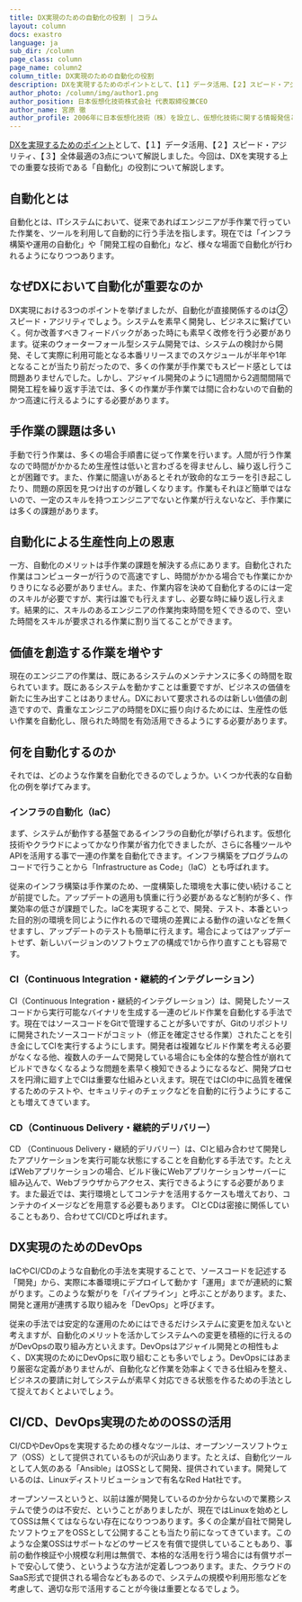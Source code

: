 ```yaml
---
title: DX実現のための自動化の役割 | コラム
layout: column
docs: exastro
language: ja
sub_dir: /column
page_class: column
page_name: column2
column_title: DX実現のための自動化の役割
description: DXを実現するためのポイントとして、【１】データ活用、【２】スピード・アジリティ、【３】全体最適の3点について解説しました。今回は、DXを実現する上での重要な技術である「自動化」の役割について解説します。
author_photo: /column/img/author1.png
author_position: 日本仮想化技術株式会社 代表取締役兼CEO
author_name: 宮原 徹
author_profile: 2006年に日本仮想化技術（株）を設立し、仮想化技術に関する情報発信とコンサルティングを行う。現在は自動化、CI/CD・DevOpsなどの活用について調査・研究を行っている。
---
```

[DXを実現するためのポイント](/column/column1.html)として、【１】データ活用、【２】スピード・アジリティ、【３】全体最適の3点について解説しました。今回は、DXを実現する上での重要な技術である「自動化」の役割について解説します。

## 自動化とは

自動化とは、ITシステムにおいて、従来であればエンジニアが手作業で行っていた作業を、ツールを利用して自動的に行う手法を指します。現在では「インフラ構築や運用の自動化」や「開発工程の自動化」など、様々な場面で自動化が行われるようになりつつあります。

## なぜDXにおいて自動化が重要なのか

DX実現における3つのポイントを挙げましたが、自動化が直接関係するのは②スピード・アジリティでしょう。システムを素早く開発し、ビジネスに繋げていく。何か改善すべきフィードバックがあった時にも素早く改修を行う必要があります。従来のウォーターフォール型システム開発では、システムの検討から開発、そして実際に利用可能となる本番リリースまでのスケジュールが半年や1年となることが当たり前だったので、多くの作業が手作業でもスピード感としては問題ありませんでした。しかし、アジャイル開発のように1週間から2週間間隔で開発工程を繰り返す手法では、多くの作業が手作業では間に合わないので自動的かつ高速に行えるようにする必要があります。

## 手作業の課題は多い

手動で行う作業は、多くの場合手順書に従って作業を行います。人間が行う作業なので時間がかかるため生産性は低いと言わざるを得ませんし、繰り返し行うことが困難です。また、作業に間違いがあるとそれが致命的なエラーを引き起こしたり、問題の原因を見つけ出すのが難しくなります。作業もそれほど簡単ではないので、一定のスキルを持つエンジニアでないと作業が行えないなど、手作業には多くの課題があります。

## 自動化による生産性向上の恩恵

一方、自動化のメリットは手作業の課題を解決する点にあります。自動化された作業はコンピューターが行うので高速ですし、時間がかかる場合でも作業にかかりきりになる必要がありません。また、作業内容を決めて自動化するのには一定のスキルが必要ですが、実行は誰でも行えますし、必要な時に繰り返し行えます。結果的に、スキルのあるエンジニアの作業拘束時間を短くできるので、空いた時間をスキルが要求される作業に割り当てることができます。

## 価値を創造する作業を増やす

現在のエンジニアの作業は、既にあるシステムのメンテナンスに多くの時間を取られています。既にあるシステムを動かすことは重要ですが、ビジネスの価値を新たに生み出すことはありません。DXにおいて要求されるのは新しい価値の創造ですので、貴重なエンジニアの時間をDXに振り向けるためには、生産性の低い作業を自動化し、限られた時間を有効活用できるようにする必要があります。

## 何を自動化するのか

それでは、どのような作業を自動化できるのでしょうか。いくつか代表的な自動化の例を挙げてみます。

### インフラの自動化（IaC）

まず、システムが動作する基盤であるインフラの自動化が挙げられます。仮想化技術やクラウドによってかなり作業が省力化できましたが、さらに各種ツールやAPIを活用する事で一連の作業を自動化できます。インフラ構築をプログラムのコードで行うことから「Infrastructure as Code」（IaC）とも呼ばれます。

従来のインフラ構築は手作業のため、一度構築した環境を大事に使い続けることが前提でした。アップデートの適用も慎重に行う必要があるなど制約が多く、作業効率の低さが課題でした。IaCを実現することで、開発、テスト、本番といった目的別の環境を同じように作れるので環境の差異による動作の違いなどを無くせますし、アップデートのテストも簡単に行えます。場合によってはアップデートせず、新しいバージョンのソフトウェアの構成で1から作り直すことも容易です。

### CI（Continuous Integration・継続的インテグレーション）

CI（Continuous Integration・継続的インテグレーション）は、開発したソースコードから実行可能なバイナリを生成する一連のビルド作業を自動化する手法です。現在ではソースコードをGitで管理することが多いですが、Gitのリポジトリに開発されたソースコードがコミット（修正を確定させる作業）されたことを引き金にしてCIを実行するようにします。開発者は複雑なビルド作業を考える必要がなくなる他、複数人のチームで開発している場合にも全体的な整合性が崩れてビルドできなくなるような問題を素早く検知できるようになるなど、開発プロセスを円滑に廻す上でCIは重要な仕組みといえます。現在ではCIの中に品質を確保するためのテストや、セキュリティのチェックなどを自動的に行うようにすることも増えてきています。

### CD（Continuous Delivery・継続的デリバリー）

CD （Continuous Delivery・継続的デリバリー）は、CIと組み合わせて開発したアプリケーションを実行可能な状態にすることを自動化する手法です。たとえばWebアプリケーションの場合、ビルド後にWebアプリケーションサーバーに組み込んで、Webブラウザからアクセス、実行できるようにする必要があります。また最近では、実行環境としてコンテナを活用するケースも増えており、コンテナのイメージなどを用意する必要もあります。
CIとCDは密接に関係していることもあり、合わせてCI/CDと呼ばれます。

## DX実現のためのDevOps

IaCやCI/CDのような自動化の手法を実現することで、ソースコードを記述する「開発」から、実際に本番環境にデプロイして動かす「運用」までが連続的に繋がります。このような繋がりを「パイプライン」と呼ぶことがあります。また、開発と運用が連携する取り組みを「DevOps」と呼びます。

従来の手法では安定的な運用のためにはできるだけシステムに変更を加えないと考えますが、自動化のメリットを活かしてシステムへの変更を積極的に行えるのがDevOpsの取り組み方といえます。DevOpsはアジャイル開発との相性もよく、DX実現のためにDevOpsに取り組むことも多いでしょう。DevOpsにはあまり厳密な定義がありませんが、自動化など作業を効率よくできる仕組みを整え、ビジネスの要請に対してシステムが素早く対応できる状態を作るための手法として捉えておくとよいでしょう。

## CI/CD、DevOps実現のためのOSSの活用

CI/CDやDevOpsを実現するための様々なツールは、オープンソースソフトウェア（OSS）として提供されているものが沢山あります。たとえば、自動化ツールとして人気のある「Ansible」はOSSとして開発、提供されています。開発しているのは、Linuxディストリビューションで有名なRed Hat社です。

オープンソースというと、以前は誰が開発しているのか分からないので業務システムで使うのは不安だ、ということがありましたが、現在ではLinuxを始めとしてOSSは無くてはならない存在になりつつあります。多くの企業が自社で開発したソフトウェアをOSSとして公開することも当たり前になってきています。このような企業OSSはサポートなどのサービスを有償で提供していることもあり、事前の動作検証や小規模な利用は無償で、本格的な活用を行う場合には有償サポートで安心して使う、というような方法が定着しつつあります。また、クラウドのSaaS形式で提供される場合などもあるので、システムの規模や利用形態などを考慮して、適切な形で活用することが今後は重要となるでしょう。